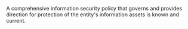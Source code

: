 A comprehensive information security policy that governs and provides direction for protection of the entity's information assets is known and current.